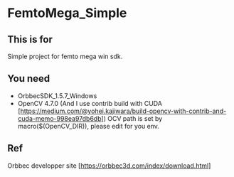# FemtoMega_Simple
## This is for
Simple project for femto mega win sdk.

## You need
* OrbbecSDK_1.5.7_Windows
* OpenCV 4.7.0
(And I use contrib build with CUDA [https://medium.com/@yohei.kajiwara/build-opencv-with-contrib-and-cuda-memo-998ea97db6db])
  OCV path is set by macro($(OpenCV_DIR)), please edit for you env.

## Ref
Orbbec developper site [https://orbbec3d.com/index/download.html]
